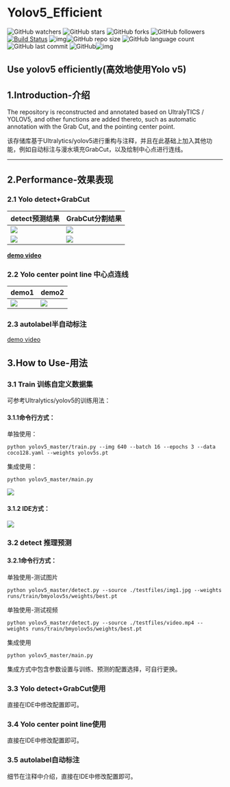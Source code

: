# Yolov5_Efficient

![GitHub watchers](https://img.shields.io/github/watchers/isLinXu/Yolov5_Efficient.svg?style=social) ![GitHub stars](https://img.shields.io/github/stars/isLinXu/Yolov5_Efficient.svg?style=social) ![GitHub forks](https://img.shields.io/github/forks/isLinXu/Yolov5_Efficient.svg?style=social) ![GitHub followers](https://img.shields.io/github/followers/isLinXu.svg?style=social)
 [![Build Status](https://img.shields.io/endpoint.svg?url=https%3A%2F%2Factions-badge.atrox.dev%2Fatrox%2Fsync-dotenv%2Fbadge&style=flat)](https://github.com/isLinXu/Yolov5_Efficient)  ![img](https://badgen.net/badge/icon/learning?icon=deepscan&label)![GitHub repo size](https://img.shields.io/github/repo-size/isLinXu/Yolov5_Efficient.svg?style=flat-square) ![GitHub language count](https://img.shields.io/github/languages/count/isLinXu/Yolov5_Efficient)  ![GitHub last commit](https://img.shields.io/github/last-commit/isLinXu/Yolov5_Efficient) ![GitHub](https://img.shields.io/github/license/isLinXu/Yolov5_Efficient.svg?style=flat-square)![img](https://hits.dwyl.com/isLinXu/Yolov5_Efficient.svg)

Use yolov5 efficiently(高效地使用Yolo v5)
---
## 1.Introduction-介绍

The repository is reconstructed and annotated based on UltralyTICS / YOLOV5, and other functions are added thereto, such as automatic annotation with the Grab Cut, and the pointing center point.

该存储库基于Ultralytics/yolov5进行重构与注释，并且在此基础上加入其他功能，例如自动标注与漫水填充GrabCut，以及绘制中心点进行连线。

---
## 2.Performance-效果表现

### 2.1 Yolo detect+GrabCut

| detect预测结果 | GrabCut分割结果 |
| -------------- | --------------- |
|  ![](https://img2020.cnblogs.com/blog/1571518/202111/1571518-20211105110409690-1455179243.png)     |      ![](https://img2020.cnblogs.com/blog/1571518/202111/1571518-20211105110418858-940040936.png)           |
|![](https://img2020.cnblogs.com/blog/1571518/202111/1571518-20211105110426763-812179903.png) |![](https://img2020.cnblogs.com/blog/1571518/202111/1571518-20211105110435881-328445319.png)      |



[**demo video**](https://www.bilibili.com/video/BV1ET4y1o7ZR/)




### 2.2 Yolo center point line 中心点连线
| demo1                                                        | demo2                                                        |
| ------------------------------------------------------------ | ------------------------------------------------------------ |
| ![](https://img2020.cnblogs.com/blog/1571518/202111/1571518-20211105110651730-834327083.png) | ![](https://img2020.cnblogs.com/blog/1571518/202111/1571518-20211105110705075-1370353606.png) |

### 2.3 autolabel半自动标注
[demo video](https://www.bilibili.com/video/BV1ET4y1o7ZR/)




## 3.How to Use-用法

### 3.1 Train 训练自定义数据集

可参考Ultralytics/yolov5的训练用法：

#### 3.1.1命令行方式：

单独使用：

```shell
python yolov5_master/train.py --img 640 --batch 16 --epochs 3 --data coco128.yaml --weights yolov5s.pt
```

集成使用：

```shell
python yolov5_master/main.py
```
![](https://img2020.cnblogs.com/blog/1571518/202111/1571518-20211105111817968-708151746.png)

#### 3.1.2 IDE方式：
![](https://img2020.cnblogs.com/blog/1571518/202111/1571518-20211105112013475-1447251119.png)

### 3.2 detect 推理预测

#### 3.2.1命令行方式：

单独使用-测试图片

```shell
python yolov5_master/detect.py --source ./testfiles/img1.jpg --weights runs/train/bmyolov5s/weights/best.pt 
```

单独使用-测试视频

```shell
python yolov5_master/detect.py --source ./testfiles/video.mp4 --weights runs/train/bmyolov5s/weights/best.pt 
```

集成使用

```shell
python yolov5_master/main.py
```
集成方式中包含参数设置与训练、预测的配置选择，可自行更换。

### 3.3 Yolo detect+GrabCut使用

直接在IDE中修改配置即可。

### 3.4 Yolo center point line使用

直接在IDE中修改配置即可。

### 3.5 autolabel自动标注

细节在注释中介绍，直接在IDE中修改配置即可。

